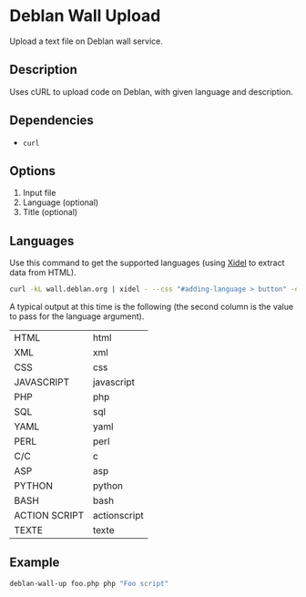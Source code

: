 Deblan Wall Upload
==================

Upload a text file on Deblan wall service.

Description
-----------

Uses cURL to upload code on Deblan, with given language and description.

Dependencies
------------

- `curl`

Options
-------

1. Input file
1. Language (optional)
1. Title (optional)

Languages
---------

Use this command to get the supported languages (using [Xidel](http://videlibri.sourceforge.net/xidel.html)
to extract data from HTML).

```sh
curl -kL wall.deblan.org | xidel - --css "#adding-language > button" -e "css('#adding-language > button')/@value" 2> /dev/null | pr -2
```

A typical output at this time is the following (the second column is the
value to pass for the language argument).

<table>
  <tbody>
    <tr><td>HTML</td><td>html</td></tr>
    <tr><td>XML</td><td>xml</td></tr>
    <tr><td>CSS</td><td>css</td></tr>
    <tr><td>JAVASCRIPT</td><td>javascript</td></tr>
    <tr><td>PHP</td><td>php</td></tr>
    <tr><td>SQL</td><td>sql</td></tr>
    <tr><td>YAML</td><td>yaml</td></tr>
    <tr><td>PERL</td><td>perl</td></tr>
    <tr><td>C/C</td><td>c</td></tr>
    <tr><td>ASP</td><td>asp</td></tr>
    <tr><td>PYTHON</td><td>python</td></tr>
    <tr><td>BASH</td><td>bash</td></tr>
    <tr><td>ACTION SCRIPT</td><td>actionscript</td></tr>
    <tr><td>TEXTE</td><td>texte</td></tr>
  </tbody>
</table>

Example
-------

```sh
deblan-wall-up foo.php php "Foo script"
```
